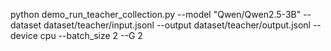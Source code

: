 python demo_run_teacher_collection.py --model "Qwen/Qwen2.5-3B" --dataset dataset/teacher/input.jsonl --output dataset/teacher/output.jsonl --device cpu --batch_size 2 --G 2